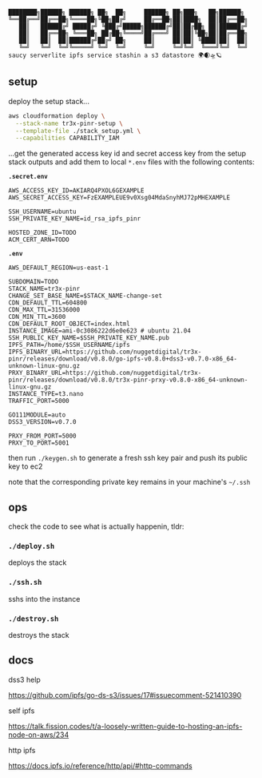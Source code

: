 ```nofmt
████████╗██████╗ ██████╗ ██╗  ██╗     ██████╗ ██╗███╗   ██╗██████╗ 
╚══██╔══╝██╔══██╗╚════██╗╚██╗██╔╝     ██╔══██╗██║████╗  ██║██╔══██╗
   ██║   ██████╔╝ █████╔╝ ╚███╔╝█████╗██████╔╝██║██╔██╗ ██║██████╔╝
   ██║   ██╔══██╗ ╚═══██╗ ██╔██╗╚════╝██╔═══╝ ██║██║╚██╗██║██╔══██╗
   ██║   ██║  ██║██████╔╝██╔╝ ██╗     ██║     ██║██║ ╚████║██║  ██║
   ╚═╝   ╚═╝  ╚═╝╚═════╝ ╚═╝  ╚═╝     ╚═╝     ╚═╝╚═╝  ╚═══╝╚═╝  ╚═╝
saucy serverlite ipfs service stashin a s3 datastore 🌍🌒🛸🪐
```

## setup

deploy the setup stack...

```bash
aws cloudformation deploy \
  --stack-name tr3x-pinr-setup \
  --template-file ./stack_setup.yml \
  --capabilities CAPABILITY_IAM
```

...get the generated access key id and secret access key from the setup stack outputs and add them to local `*.env` files with the following contents:

**`.secret.env`**

```
AWS_ACCESS_KEY_ID=AKIARQ4PXOL6GEXAMPLE
AWS_SECRET_ACCESS_KEY=FzEXAMPLEUE9v0Xsg04MdaSnyhMJ72pMHEXAMPLE

SSH_USERNAME=ubuntu
SSH_PRIVATE_KEY_NAME=id_rsa_ipfs_pinr

HOSTED_ZONE_ID=TODO
ACM_CERT_ARN=TODO
```

**`.env`**

```
AWS_DEFAULT_REGION=us-east-1

SUBDOMAIN=TODO
STACK_NAME=tr3x-pinr
CHANGE_SET_BASE_NAME=$STACK_NAME-change-set
CDN_DEFAULT_TTL=604800
CDN_MAX_TTL=31536000
CDN_MIN_TTL=3600
CDN_DEFAULT_ROOT_OBJECT=index.html
INSTANCE_IMAGE=ami-0c3086222d6e0e623 # ubuntu 21.04
SSH_PUBLIC_KEY_NAME=$SSH_PRIVATE_KEY_NAME.pub
IPFS_PATH=/home/$SSH_USERNAME/ipfs
IPFS_BINARY_URL=https://github.com/nuggetdigital/tr3x-pinr/releases/download/v0.8.0/go-ipfs-v0.8.0+dss3-v0.7.0-x86_64-unknown-linux-gnu.gz
PRXY_BINARY_URL=https://github.com/nuggetdigital/tr3x-pinr/releases/download/v0.8.0/tr3x-pinr-prxy-v0.8.0-x86_64-unknown-linux-gnu.gz
INSTANCE_TYPE=t3.nano
TRAFFIC_PORT=5000

GO111MODULE=auto
DSS3_VERSION=v0.7.0

PRXY_FROM_PORT=5000
PRXY_TO_PORT=5001
```

then run `./keygen.sh` to generate a fresh ssh key pair and push its public key to ec2

note that the corresponding private key remains in your machine's `~/.ssh`

## ops

check the code to see what is actually happenin, tldr:

### `./deploy.sh`

deploys the stack

### `./ssh.sh`

sshs into the instance

### `./destroy.sh`

destroys the stack

## docs

dss3 help

https://github.com/ipfs/go-ds-s3/issues/17#issuecomment-521410390

self ipfs 

https://talk.fission.codes/t/a-loosely-written-guide-to-hosting-an-ipfs-node-on-aws/234

http ipfs

https://docs.ipfs.io/reference/http/api/#http-commands
